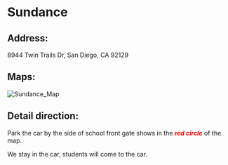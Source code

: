 # Sundance

## Address: 
8944 Twin Trails Dr, San Diego, CA 92129

## Maps:
![Sundance_Map](Sundance.jpg)

## Detail direction:

Park the car by the side of school front gate shows in the <span style="color:red">***red circle***</span> of the map. 

We stay in the car, students will come to the car.